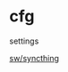 # cfg
settings

<a href=https://github.com/2k1dmg/cfg/blob/main/sw/syncthing/README.md>sw/syncthing</a>
